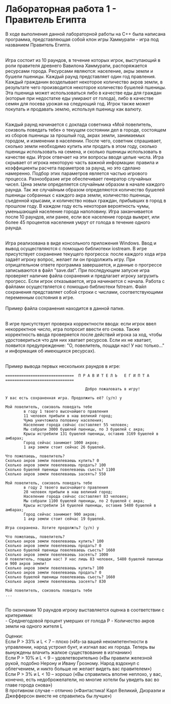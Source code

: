# Лабораторная работа 1 - Правитель Египта

В ходе выполнения данной лабораторной работы на С++ была написана программа, представляющая собой клон игры Хаммурапи - игра под названием Правитель Египта.
  <br /><br />
  
Игра состоит из 10 раундов, в течение которых игрок, выступающий в роли правителя древнего Вавилона Хаммурапи, распоряжается ресурсами города. 
Ресурсами являются: население, акры земли и бушели пшеницы. Каждый раунд представляет один год правления. 
Каждый гражданин возделывает некоторое количество акров земли, в результате чего производится некоторое количество бушелей пшеницы. 
Эта пшеница может использоваться либо в качестве еды для граждан (которые при недостатке еды умирают от голода), либо в качестве семян для посева урожая на следующий год. Игрок также может покупать и продавать землю, используя пшеницу как валюту. 
  <br /><br />
  
Каждый раунд начинается с доклада советника «Мой повелитель, соизволь поведать тебе» о текущем состоянии дел в городе, состоящем из сборов пшеницы за прошлый год, 
акрах земли, занимаемых городом, и изменении в населении. После чего, советник спрашивает, сколько земли необходимо купить или продать в этом году, сколько пшеницы 
использовать на семена, и сколько пшеницы использовать в качестве еды. Игрок отвечает на эти вопросы вводя целые числа. Игра скрывает от игрока некоторую часть важной 
информации: правила и коэффициенты расчета параметров за раунд, но это сделано намеренно. Подбор этих параметров является частью игрового процесса. Разнообразие игре 
обеспечивает генератор случайных чисел. Цена земли определяется случайным образом в начале каждого раунда. Так же случайным образом определяются количество бушелей 
пшеницы собранных с каждого акра земли, количество пшеницы, съеденной крысами, и количество новых граждан, прибывших в город в прошлом году. В каждом году есть некоторая 
вероятность чумы, уменьшающей население города наполовину. Игра заканчивается после 10 раундов, или ранее, если все население города вымрет, или более 45 процентов 
населения умрут от голода в течение одного раунда.
  <br /><br />
  
Игра реализована в виде консольного приложения Windows. Ввод и вывод осуществляются с помощью библиотеки iostream. В игре присутствует сохранение текущего прогресса: после каждого хода игра задаёт игроку вопрос, желает ли он продолжить игру. При отрицательном ответе программа завершается, и данные о прогрессе записываются в файл "save.dat". При последующем запуске игра проверяет наличие файла сохранения и предлагает игроку загрузить прогресс. Если игрок отказывается, игра начинается с начала. Работа с файлами осуществляется с помощью библиотеки fstream. Файл сохранения представляет собой строки с числами, соответствующими переменным состояния в игре. 
  <br /><br />
Пример файла сохранения находится в данной папке.
  <br /><br />
  
В игре присутствует проверка корректности ввода: если игрок ввел некорректное число, игра попросит ввести его снова. Также корректность ввода проверяется после действий игрока за ход, чтобы удостовериться что для них хватает ресурсов. Если их не хватает, появится предупреждение: "О, повелитель, пощади нас! У нас только..." и информация об имеющихся ресурсах).
  <br /><br />
  
Пример вывода первых нескольких раундов в игре:
  <br />
    
```
==============================  П Р А В И Т Е Л Ь   Е Г И П Т А  ==============================

                                   Добро пожаловать в игру!

У вас есть сохраненная игра. Продолжить её? (y/n) y

Мой повелитель, соизволь поведать тебе
        в году 1 твоего высочайшего правления
        11 человек прибыли в наш великий город;
        Чума уничтожила половину населения;
        Население города сейчас составляет 55 человек;
        Мы собрали 3000 бушелей пшеницы, по 3 бушелей с акра;
        Крысы истребили 131 бушелей пшеницы, оставив 3169 бушелей в амбарах;
        Город сейчас занимает 1000 акров;
        1 акр земли стоит сейчас 26 бушелей.

Что пожелаешь, повелитель?
Сколько акров земли повелеваешь купить? 0
Сколько акров земли повелеваешь продать? 100
Сколько бушелей пшеницы повелеваешь съесть? 1100
Сколько акров земли повелеваешь засеять? 550

Мой повелитель, соизволь поведать тебе
        в году 2 твоего высочайшего правления
        28 человек прибыли в наш великий город;
        Население города сейчас составляет 83 человек;
        Мы собрали 1100 бушелей пшеницы, по 2 бушелей с акра;
        Крысы истребили 14 бушелей пшеницы, оставив 5480 бушелей в амбарах;
        Город сейчас занимает 900 акров;
        1 акр земли стоит сейчас 19 бушелей.

Игра сохранена. Хотите продолжть? (y/n) y

Что пожелаешь, повелитель?
Сколько акров земли повелеваешь купить? 100
Сколько акров земли повелеваешь продать? 0
Сколько бушелей пшеницы повелеваешь съесть? 1660
Сколько акров земли повелеваешь засеять? 1000
О повелитель, пощади нас! У нас лишь 83 человек, 5480 бушелей пшеницы и 900 акров земли!
Сколько акров земли повелеваешь купить? 100
Сколько акров земли повелеваешь продать? 0
Сколько бушелей пшеницы повелеваешь съесть? 1660
Сколько акров земли повелеваешь засеять? 830

Мой повелитель, соизволь поведать тебе
...
```
 
 
  <br />
 По окончании 10 раундов игроку выставляется оценка в соответствии с критериями:
  <br />
  - Среднегодовой процент умерших от голода P  
  - Количество акров земли на одного жителя L
  <br />
  
Оценки:<br />
   Если P > 33% и L < 7 – плохо («Из-за вашей некомпетентности в управлении, народ устроил бунт, и изгнал вас их города. Теперь вы вынуждены влачить жалкое существование в изгнании»)
   <br />
  Если P > 10% и L < 9 – удовлетворительно («Вы правили железной рукой, подобно Нерону и Ивану Грозному. Народ вздохнул с облегчением, и никто больше не желает видеть вас правителем»)
  <br />
  Если P > 3% и L < 10 – хорошо («Вы справились вполне неплохо, у вас, конечно, есть недоброжелатели, но многие хотели бы увидеть вас во главе города снова»)
  <br />
  В противном случае – отлично («Фантастика! Карл Великий, Дизраэли и Джефферсон вместе не справились бы лучше»)
  <br /><br />
  
